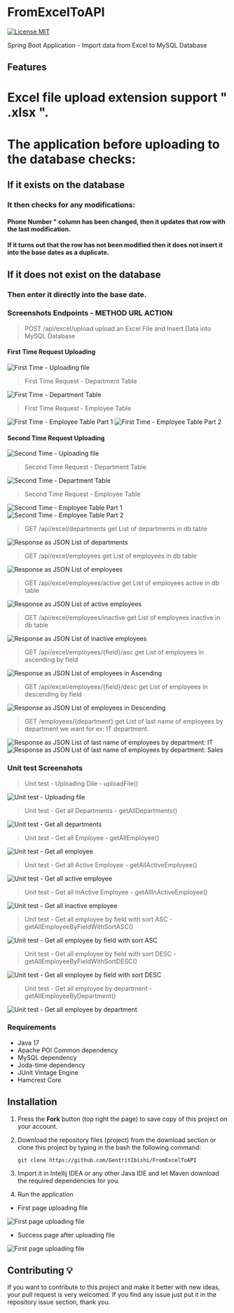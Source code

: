 # FromExcelToAPI
[![License MIT](https://img.shields.io/badge/license-MIT-blue.svg)](https://github.com/GentritIbishi/FromExcelToAPI/blob/master/LICENSE)

Spring Boot Application - Import data from Excel to MySQL Database

## Features
# Excel file upload extension support " .xlsx ".
# The application before uploading to the database checks:
## If it exists on the database
### It then checks for any modifications:
#### Phone Number " column has been changed, then it updates that row with the last modification.
#### If it turns out that the row has not been modified then it does not insert it into the base dates as a duplicate.
## If it does not exist on the database
### Then enter it directly into the base date.


### Screenshots Endpoints - METHOD URL ACTION

> POST /api/excel/upload upload an Excel File and Insert Data into MySQL Database

#### First Time Request Uploading

![First Time - Uploading file](screenshots/uploadEndpoint/first_upload_endpoint.png) 

> First Time Request - Department Table

![First Time - Department Table](screenshots/uploadEndpoint/first_department_table.png) 

> First Time Request - Employee Table

![First Time - Employee Table Part 1](screenshots/uploadEndpoint/first_employee_table_1.png) 
![First Time - Employee Table Part 2](screenshots/uploadEndpoint/first_employee_table_2.png) 

#### Second Time Request Uploading

![Second Time - Uploading file](screenshots/uploadEndpoint/second_upload_endpoint.png) 

> Second Time Request - Department Table

![Second Time - Department Table](screenshots/uploadEndpoint/second_department_table.png) 

> Second Time Request - Employee Table

![Second Time - Employee Table Part 1](screenshots/uploadEndpoint/second_employee_table_1.png) 
![Second Time - Employee Table Part 2](screenshots/uploadEndpoint/second_employee_table_2.png) 

> GET	/api/excel/departments	get List of departments in db table

![Response as JSON List of departments](screenshots/departmentsEndpoint/endpoint.png) 

> GET	/api/excel/employees	get List of employees in db table

![Response as JSON List of employees](screenshots/employeeEndpoint/endpoint.png) 

> GET	/api/excel/employees/active	get List of employees active in db table

![Response as JSON List of active employees](screenshots/employeeActiveEndpoint/endpoint.png) 

> GET	/api/excel/employees/inactive	get List of employees inactive in db table

![Response as JSON List of inactive employees](screenshots/employeeInactiveEndpoint/endpoint.png) 

> GET	/api/excel/employees/{field}/asc get List of employees in ascending by field

![Response as JSON List of employees in Ascending](screenshots/employeeSortByFieldAsc/endpoint.png) 

> GET	/api/excel/employees/{field}/desc get List of employees in descending by field

![Response as JSON List of employees in Descending](screenshots/employeeSortByFieldDesc/endpoint.png) 

> GET	/employees/{department} get List of last name of employees by department we want for ex: IT department.

![Response as JSON List of last name of employees by department: IT](screenshots/employeeSortByDepartment/endpoint%20sort%20it.png)
![Response as JSON List of last name of employees by department: Sales](screenshots/employeeSortByDepartment/endpoint%20sort%20sales.png) 

### Unit test Screenshots

> Unit test - Uploading Dile - uploadFile()

![Unit test - Uploading file](screenshots/unitTests/unit_test_uploadFile.png) 

> Unit test - Get all Departments - getAllDepartments()

![Unit test - Get all departments](screenshots/unitTests/unit_test_getAllDepartments.png) 

> Unit test - Get all Employee - getAllEmployee()

![Unit test - Get all employee](screenshots/unitTests/unit_test_getAllEmployee.png) 

> Unit test - Get all Active Employee - getAllActiveEmployee()

![Unit test - Get all active employee](screenshots/unitTests/unit_test_getAllActiveEmployee.png) 

> Unit test - Get all InActive Employee - getAllInActiveEmployee()

![Unit test - Get all inactive employee](screenshots/unitTests/unit_test_getAllInActiveEmployee.png) 

> Unit test - Get all employee by field with sort ASC - getAllEmployeeByFieldWithSortASC()

![Unit test - Get all employee by field with sort ASC](screenshots/unitTests/unit_test_getAllEmployeeByFieldWithSortASC.png) 

> Unit test - Get all employee by field with sort DESC - getAllEmployeeByFieldWithSortDESC()

![Unit test - Get all employee by field with sort DESC](screenshots/unitTests/unit_test_getAllEmployeeByFieldWithSortDESC.png) 

> Unit test - Get all employee by department - getAllEmployeeByDepartment()

![Unit test - Get all employee by department](screenshots/unitTests/unit_test_getAllEmployeeByDepartment.png) 

### Requirements
* Java 17
* Apache POI Common dependency
* MySQL dependency
* Joda-time dependency
* JUnit Vintage Engine
* Hamcrest Core

## Installation
1. Press the **Fork** button (top right the page) to save copy of this project on your account.
2. Download the repository files (project) from the download section or clone this project by typing in the bash the following command:

       git clone https://github.com/GentritIbishi/FromExcelToAPI
3. Import it in Intellij IDEA or any other Java IDE and let Maven download the required dependencies for you.
4. Run the application 

* First page uploading file

![First page uploading file](screenshots/runningApplication/firstPage.png) 

* Success page after uploading file

![First page uploading file](screenshots/runningApplication/SuccessPage.png) 

## Contributing 💡
If you want to contribute to this project and make it better with new ideas, your pull request is very welcomed.
If you find any issue just put it in the repository issue section, thank you.

